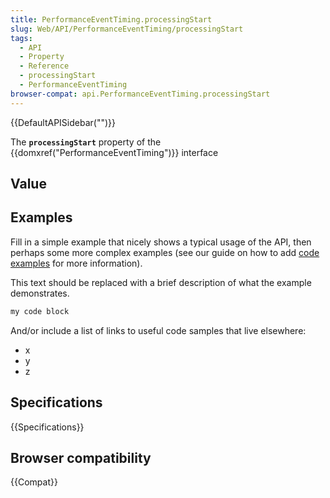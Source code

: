 ```yaml
---
title: PerformanceEventTiming.processingStart
slug: Web/API/PerformanceEventTiming/processingStart
tags:
  - API
  - Property
  - Reference
  - processingStart
  - PerformanceEventTiming
browser-compat: api.PerformanceEventTiming.processingStart
---
```

{{DefaultAPISidebar("")}}

The **`processingStart`** property of the {{domxref("PerformanceEventTiming")}} interface 

## Value



## Examples

Fill in a simple example that nicely shows a typical usage of the API, then perhaps some more complex examples (see our guide on how to add [code examples](/en-US/docs/MDN/Contribute/Structures/Code_examples) for more information).

This text should be replaced with a brief description of what the example demonstrates.

```js
my code block
```

And/or include a list of links to useful code samples that live elsewhere:

*   x
*   y
*   z

## Specifications

{{Specifications}}

## Browser compatibility

{{Compat}}


